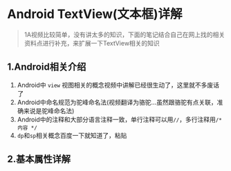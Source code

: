 # Android TextView(文本框)详解

> 1A视频比较简单，没有讲太多的知识，下面的笔记结合自己在网上找的相关资料点进行补充，来扩展一下TextView相关的知识

## 1.Android相关介绍

 1. Android中 `view` 视图相关的概念视频中讲解已经很生动了，这里就不多废话了
 2. Android中命名规范为驼峰命名法(视频翻译为骆驼...虽然跟骆驼有点关联，准确来说是驼峰命名法)
 3. Android中的注释和大部分语言注释一致，单行注释可以用`//`，多行注释用`/* 内容 */`
 4. `dp`和`sp`相关概念百度一下就知道了，粘贴

## 2.基本属性详解

